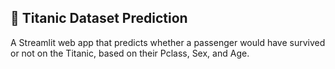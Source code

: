 ## 📌 Titanic Dataset Prediction

A Streamlit web app that predicts whether a passenger would have survived or not on the Titanic, based on their Pclass, Sex, and Age.

